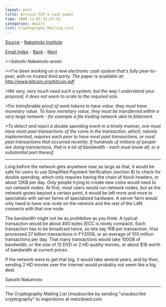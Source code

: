 ```yaml
---
layout: post
title: Bitcoin P2P e-cash paper
time: 2008-11-03 01:37:43
categories: emails
list: Cryptography Mailing List
---
```

[Source](https://www.metzdowd.com/pipermail/cryptography/2008-November/014815.html) - [Nakamoto Institute](https://satoshi.nakamotoinstitute.org/emails/cryptography/2/)

[Email Index](/satoshi/emails) - [Back](/emails/2008/10/31/cryptography-1) - [Next](/emails/2008/11/03/cryptography-3)

*>>Satoshi Nakamoto wrote:*

*>>I've been working on a new electronic cash system that's fully
peer-to-peer, with no trusted third party.
The paper is available at:
http://www.bitcoin.org/bitcoin.pdf*

*>We very, very much need such a system, but the way I understand your
proposal, it does not seem to scale to the required size.*

*>For transferable proof of work tokens to have value, they must have
monetary value. To have monetary value, they must be transferred within
a very large network - for example a file trading network akin to
bittorrent.*

*>To detect and reject a double spending event in a timely manner, one
must have most past transactions of the coins in the transaction, which,
naively implemented, requires each peer to have most past
transactions, or most past transactions that occurred recently. If
hundreds of millions of people are doing transactions, that is a lot of
bandwidth - each must know all, or a substantial part thereof.*


---

Long before the network gets anywhere near as large as that, it would be safe for users to use Simplified Payment Verification (section 8) to check for double spending, which only requires having the chain of block headers, or about 12KB per day. Only people trying to create new coins would need to run network nodes. At first, most users would run network nodes, but as the network grows beyond a certain point, it would be left more and more to specialists with server farms of specialized hardware. A server farm would only need to have one node on the network and the rest of the LAN connects with that one node.

The bandwidth might not be as prohibitive as you think. A typical transaction would be about 400 bytes (ECC is nicely compact). Each transaction has to be broadcast twice, so lets say 1KB per transaction. Visa processed 37 billion transactions in FY2008, or an average of 100 million transactions per day. That many transactions would take 100GB of bandwidth, or the size of 12 DVD or 2 HD quality movies, or about $18 worth of bandwidth at current prices.

If the network were to get that big, it would take several years, and by then, sending 2 HD movies over the Internet would probably not seem like a big deal.

Satoshi Nakamoto

---------------------------------------------------------------------
The Cryptography Mailing List
Unsubscribe by sending "unsubscribe cryptography" to majordomo at metzdowd.com
